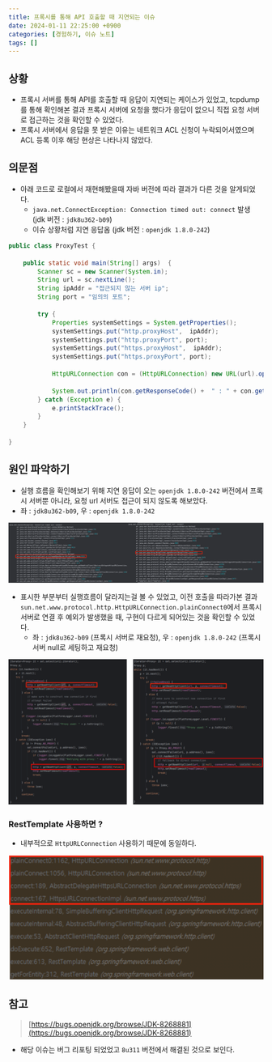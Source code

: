 ```yaml
---
title: 프록시를 통해 API 호출할 때 지연되는 이슈
date: 2024-01-11 22:25:00 +0900
categories: [경험하기, 이슈 노트]
tags: []
---
```


## 상황
- 프록시 서버를 통해 API를 호출할 때 응답이 지연되는 케이스가 있었고, tcpdump를 통해 확인해본 결과 프록시 서버에 요청을 했다가 응답이 없으니 직접 요청 서버로 접근하는 것을 확인할 수 있었다.
- 프록시 서버에서 응답을 못 받은 이유는 네트워크 ACL 신청이 누락되어서였으며 ACL 등록 이후 해당 현상은 나타나지 않았다.

## 의문점
- 아래 코드로 로컬에서 재현해봤을때 자바 버전에 따라 결과가 다른 것을 알게되었다.
  - `java.net.ConnectException: Connection timed out: connect` 발생 (jdk 버전 : `jdk8u362-b09`)
  - 이슈 상황처럼 지연 응답옴 (jdk 버전 : `openjdk 1.8.0-242`)

```java
public class ProxyTest {

    public static void main(String[] args)  {
        Scanner sc = new Scanner(System.in);
        String url = sc.nextLine();
        String ipAddr = "접근되지 않는 서버 ip";
        String port = "임의의 포트";

        try {
            Properties systemSettings = System.getProperties();
            systemSettings.put("http.proxyHost",  ipAddr);
            systemSettings.put("http.proxyPort", port);
            systemSettings.put("https.proxyHost",  ipAddr);
            systemSettings.put("https.proxyPort", port);

            HttpURLConnection con = (HttpURLConnection) new URL(url).openConnection();

            System.out.println(con.getResponseCode() +  " : " + con.getResponseMessage());
        } catch (Exception e) {
            e.printStackTrace();
        }
    }

}
```

## 원인 파악하기
- 실행 흐름을 확인해보기 위해 지연 응답이 오는 `openjdk 1.8.0-242` 버전에서 프록시 서버뿐 아니라, 요청 url 서버도 접근이 되지 않도록 해보았다.
- 좌 : `jdk8u362-b09`, 우 : `openjdk 1.8.0-242`

<img src = "/assets/img/proxy-issue-img1.png" alt="">

- 표시한 부분부터 실행흐름이 달라지는걸 볼 수 있었고, 이전 호출을 따라가본 결과 `sun.net.www.protocol.http.HttpURLConnection.plainConnect0`에서 프록시 서버로 연결 후 예외가 발생했을 때, 구현이 다르게 되어있는 것을 확인할 수 있었다.
  - 좌 : `jdk8u362-b09` (프록시 서버로 재요청), 우 : `openjdk 1.8.0-242` (프록시 서버 null로 세팅하고 재요청)

<img src = "/assets/img/proxy-issue-img2.png" alt="">

### RestTemplate 사용하면 ?
- 내부적으로 `HttpURLConnection` 사용하기 때문에 동일하다.
<img src = "/assets/img/proxy-issue-img3.png" alt="">

## 참고
> [https://bugs.openjdk.org/browse/JDK-8268881](https://bugs.openjdk.org/browse/JDK-8268881)

- 해당 이슈는 버그 리포팅 되었었고 `8u311` 버전에서 해결된 것으로 보인다.





